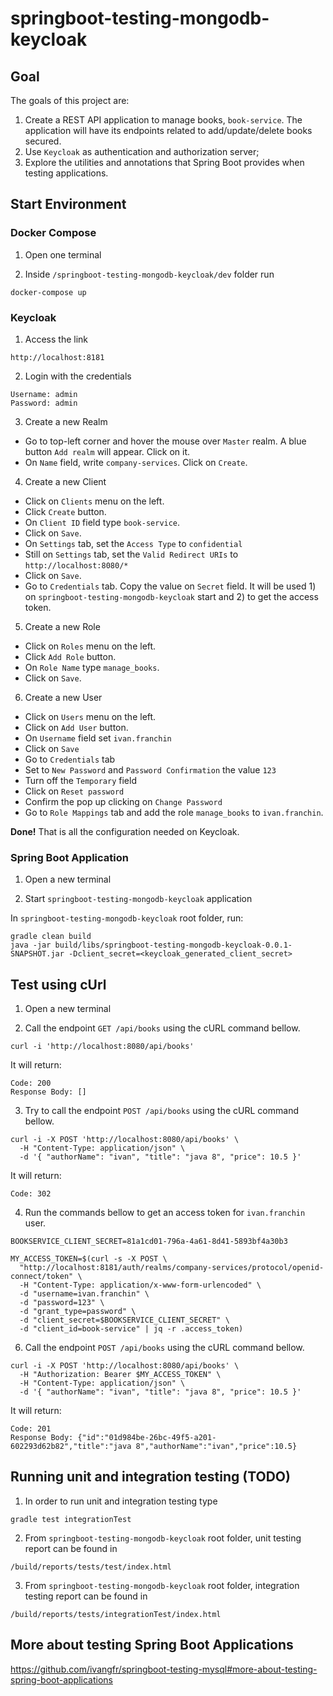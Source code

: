 # springboot-testing-mongodb-keycloak

## Goal

The goals of this project are:

1. Create a REST API application to manage books, `book-service`. The application will have its endpoints related to add/update/delete books secured.
2. Use `Keycloak` as authentication and authorization server;
3. Explore the utilities and annotations that Spring Boot provides when testing applications.

## Start Environment

### Docker Compose

1. Open one terminal

2. Inside `/springboot-testing-mongodb-keycloak/dev` folder run
```
docker-compose up
```

### Keycloak

1. Access the link
```
http://localhost:8181
```

2. Login with the credentials
```
Username: admin
Password: admin
```

3. Create a new Realm
- Go to top-left corner and hover the mouse over `Master` realm. A blue button `Add realm` will appear. Click on it.
- On `Name` field, write `company-services`. Click on `Create`.

4. Create a new Client
- Click on `Clients` menu on the left.
- Click `Create` button.
- On `Client ID` field type `book-service`.
- Click on `Save`.
- On `Settings` tab, set the `Access Type` to `confidential`
- Still on `Settings` tab, set the `Valid Redirect URIs` to `http://localhost:8080/*`
- Click on `Save`.
- Go to `Credentials` tab. Copy the value on `Secret` field. It will be used 1) on `springboot-testing-mongodb-keycloak` start and 2) to get the access token.

5. Create a new Role
- Click on `Roles` menu on the left.
- Click `Add Role` button.
- On `Role Name` type `manage_books`.
- Click on `Save`.

6. Create a new User
- Click on `Users` menu on the left.
- Click on `Add User` button.
- On `Username` field set `ivan.franchin`
- Click on `Save`
- Go to `Credentials` tab
- Set to `New Password` and `Password Confirmation` the value `123`
- Turn off the `Temporary` field
- Click on `Reset password`
- Confirm the pop up clicking on `Change Password`
- Go to `Role Mappings` tab and add the role `manage_books` to `ivan.franchin`.

**Done!** That is all the configuration needed on Keycloak. 

### Spring Boot Application

1. Open a new terminal

2. Start `springboot-testing-mongodb-keycloak` application

In `springboot-testing-mongodb-keycloak` root folder, run:
```
gradle clean build
java -jar build/libs/springboot-testing-mongodb-keycloak-0.0.1-SNAPSHOT.jar -Dclient_secret=<keycloak_generated_client_secret> 
```

## Test using cUrl

1. Open a new terminal

2. Call the endpoint `GET /api/books` using the cURL command bellow.
```
curl -i 'http://localhost:8080/api/books'
```
It will return:
```
Code: 200
Response Body: []
```

3. Try to call the endpoint `POST /api/books` using the cURL command bellow.
``` 
curl -i -X POST 'http://localhost:8080/api/books' \
  -H "Content-Type: application/json" \
  -d '{ "authorName": "ivan", "title": "java 8", "price": 10.5 }'
```
It will return:
```
Code: 302
```

4. Run the commands bellow to get an access token for `ivan.franchin` user.
```
BOOKSERVICE_CLIENT_SECRET=81a1cd01-796a-4a61-8d41-5893bf4a30b3

MY_ACCESS_TOKEN=$(curl -s -X POST \
  "http://localhost:8181/auth/realms/company-services/protocol/openid-connect/token" \
  -H "Content-Type: application/x-www-form-urlencoded" \
  -d "username=ivan.franchin" \
  -d "password=123" \
  -d "grant_type=password" \
  -d "client_secret=$BOOKSERVICE_CLIENT_SECRET" \
  -d "client_id=book-service" | jq -r .access_token)
```

6. Call the endpoint `POST /api/books` using the cURL command bellow.
```
curl -i -X POST 'http://localhost:8080/api/books' \
  -H "Authorization: Bearer $MY_ACCESS_TOKEN" \
  -H "Content-Type: application/json" \
  -d '{ "authorName": "ivan", "title": "java 8", "price": 10.5 }'
```
It will return:
```
Code: 201
Response Body: {"id":"01d984be-26bc-49f5-a201-602293d62b82","title":"java 8","authorName":"ivan","price":10.5}
```

## Running unit and integration testing (TODO)

1. In order to run unit and integration testing type
```
gradle test integrationTest
```

2. From `springboot-testing-mongodb-keycloak` root folder, unit testing report can be found in
```
/build/reports/tests/test/index.html
```

3. From `springboot-testing-mongodb-keycloak` root folder, integration testing report can be found in
```
/build/reports/tests/integrationTest/index.html
```

## More about testing Spring Boot Applications

https://github.com/ivangfr/springboot-testing-mysql#more-about-testing-spring-boot-applications